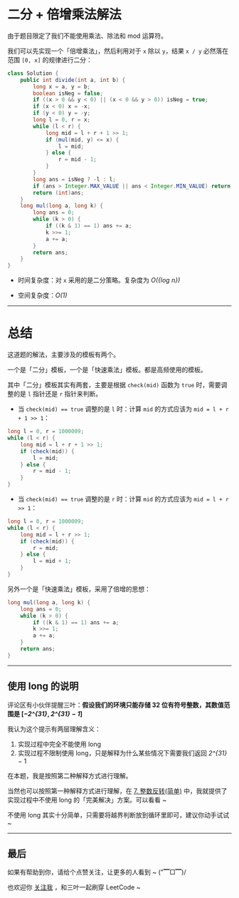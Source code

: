 
# 二分 + 倍增乘法解法

由于题目限定了我们不能使用乘法、除法和 mod 运算符。

我们可以先实现一个「倍增乘法」，然后利用对于 `x` 除以 `y`，结果 `x / y` 必然落在范围 `[0, x]` 的规律进行二分：

```java
class Solution {
    public int divide(int a, int b) {
        long x = a, y = b;
        boolean isNeg = false;
        if ((x > 0 && y < 0) || (x < 0 && y > 0)) isNeg = true;
        if (x < 0) x = -x;
        if (y < 0) y = -y;
        long l = 0, r = x;
        while (l < r) {
            long mid = l + r + 1 >> 1;
            if (mul(mid, y) <= x) {
                l = mid;
            } else {
                r = mid - 1;
            }
        }
        long ans = isNeg ? -l : l;
        if (ans > Integer.MAX_VALUE || ans < Integer.MIN_VALUE) return Integer.MAX_VALUE;
        return (int)ans;
    }
    long mul(long a, long k) {
        long ans = 0;
        while (k > 0) {
            if ((k & 1) == 1) ans += a;
            k >>= 1;
            a += a;
        }
        return ans;
    }
}
```
* 时间复杂度：对 `x` 采用的是二分策略。复杂度为 *O({log n})*

* 空间复杂度：*O(1)*

***

# 总结

这道题的解法，主要涉及的模板有两个。

一个是「二分」模板，一个是「快速乘法」模板。都是高频使用的模板。

其中「二分」模板其实有两套，主要是根据 `check(mid)` 函数为 `true` 时，需要调整的是 `l` 指针还是 `r` 指针来判断。

* 当 `check(mid) == true` 调整的是 `l` 时：计算 `mid` 的方式应该为 `mid = l + r + 1 >> 1`：

```java
long l = 0, r = 1000009;
while (l < r) {
    long mid = l + r + 1 >> 1;
    if (check(mid)) {
        l = mid;
    } else {
        r = mid - 1;
    }
}
```

* 当 `check(mid) == true` 调整的是 `r` 时：计算 `mid` 的方式应该为 `mid = l + r >> 1`：

```java
long l = 0, r = 1000009;
while (l < r) {
    long mid = l + r >> 1;
    if (check(mid)) {
        r = mid;
    } else {
        l = mid + 1;
    }
}
```

另外一个是「快速乘法」模板，采用了倍增的思想：
```java
long mul(long a, long k) {
    long ans = 0;
    while (k > 0) {
        if ((k & 1) == 1) ans += a;
        k >>= 1;
        a += a;
    }
    return ans;
}
```

***

## 使用 long 的说明

评论区有小伙伴提醒三叶：**假设我们的环境只能存储 32 位有符号整数，其数值范围是 [*−2^{31}*, *2^{31} − 1*]**

我认为这个提示有两层理解含义：

1. 实现过程中完全不能使用 long
2. 实现过程不限制使用 long，只是解释为什么某些情况下需要我们返回 *2^{31}* − 1

在本题，我是按照第二种解释方式进行理解。

当然也可以按照第一种解释方式进行理解，在 [7. 整数反转(简单)](https://leetcode-cn.com/problems/reverse-integer/solution/shua-chuan-lc-bu-wan-mei-jie-fa-wan-mei-919rd/) 中，我就提供了实现过程中不使用 long 的「完美解决」方案。可以看看 ~ 

不使用 long 其实十分简单，只需要将越界判断放到循环里即可，建议你动手试试 ~ 

***

## 最后

如果有帮助到你，请给个点赞关注，让更多的人看到 ~ ("▔□▔)/

也欢迎你 [关注我](http://wechat.peterxx.com/qr_code_promote.html) ，和三叶一起刷穿 LeetCode ~ 